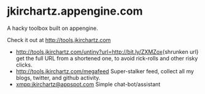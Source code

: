 jkirchartz.appengine.com
========================

A hacky toolbox built on appengine. 

Check it out at <http://tools.jkirchartz.com>

- <http://tools.jkirchartz.com/untiny?url=http://bit.ly/ZXMZox>{shrunken url}
  get the full URL from a shortened one, to avoid rick-rolls and other
  risky clicks.
- <http://tools.jkirchartz.com/megafeed>
  Super-stalker feed, collect all my blogs, twitter, and github activity.
- [xmpp:jkirchartz@appspot.com](xmpp:jkirchartz@appspot.com)
  Simple chat-bot/assistant
